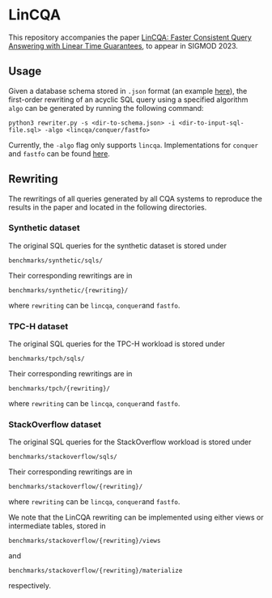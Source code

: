 # LinCQA

This repository accompanies the paper [LinCQA: Faster Consistent Query Answering with Linear Time Guarantees](https://arxiv.org/abs/2208.12339), to appear in SIGMOD 2023. 

## Usage

Given a database schema stored in ```.json``` format (an example [here](https://github.com/xiatingouyang/LinCQA/blob/main/benchmarks/tpch/schemas.json)), the first-order rewriting of an acyclic SQL query using a specified algorithm ```algo``` can be generated by running the following command:

```
python3 rewriter.py -s <dir-to-schema.json> -i <dir-to-input-sql-file.sql> -algo <lincqa/conquer/fastfo>
```

Currently, the ```-algo``` flag only supports ```lincqa```. Implementations for ```conquer``` and ```fastfo``` can be found [here](https://github.com/Hacker0912/RecStep/tree/master/cqa).


## Rewriting

The rewritings of all queries generated by all CQA systems to reproduce the results in the paper and located in the following directories. 

### Synthetic dataset
The original SQL queries for the synthetic dataset is stored under
```
benchmarks/synthetic/sqls/
```
Their corresponding rewritings are in 
```
benchmarks/synthetic/{rewriting}/
```
where ```rewriting``` can be ```lincqa```, ```conquer```and ```fastfo```.


### TPC-H dataset

The original SQL queries for the TPC-H workload is stored under
```
benchmarks/tpch/sqls/
```
Their corresponding rewritings are in 
```
benchmarks/tpch/{rewriting}/
```
where ```rewriting``` can be ```lincqa```, ```conquer```and ```fastfo```.


### StackOverflow dataset

The original SQL queries for the StackOverflow workload is stored under
```
benchmarks/stackoverflow/sqls/
```
Their corresponding rewritings are in 
```
benchmarks/stackoverflow/{rewriting}/
```
where ```rewriting``` can be ```lincqa```, ```conquer```and ```fastfo```.

We note that the LinCQA rewriting can be implemented using either views or intermediate tables, stored in 

```
benchmarks/stackoverflow/{rewriting}/views
```
and
```
benchmarks/stackoverflow/{rewriting}/materialize
```
respectively.

